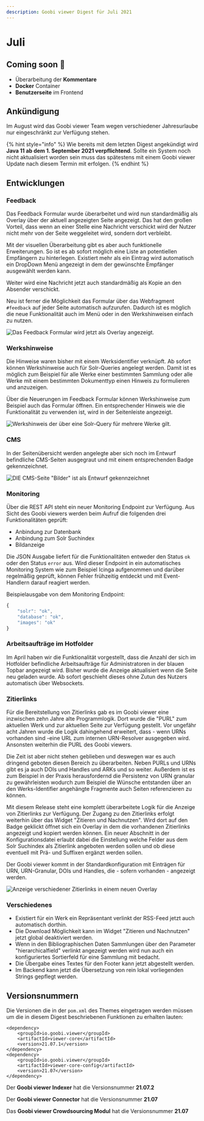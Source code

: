 ```yaml
---
description: Goobi viewer Digest für Juli 2021
---
```


# Juli

## **C**oming soon :rocket:

* Überarbeitung der **Kommentare**
* **Docker** Container
* **Benutzerseite** im Frontend

## Ankündigung

Im August wird das Goobi viewer Team wegen verschiedener Jahresurlaube nur eingeschränkt zur Verfügung stehen.

{% hint style="info" %}
Wie bereits mit dem letzten Digest angekündigt wird **Java 11 ab dem 1. September 2021 verpflichtend**. Sollte ein System noch nicht aktualisiert worden sein muss das spätestens mit einem Goobi viewer Update nach diesem Termin mit erfolgen.
{% endhint %}

## Entwicklungen

### Feedback

Das Feedback Formular wurde überarbeitet und wird nun standardmäßig als Overlay über der aktuell angezeigten Seite angezeigt. Das hat den großen Vorteil, dass wenn an einer Stelle eine Nachricht verschickt wird der Nutzer nicht mehr von der Seite weggeleitet wird, sondern dort verbleibt.

Mit der visuellen Überarbeitung gibt es aber auch funktionelle Erweiterungen. So ist es ab sofort möglich eine Liste an potentiellen Empfängern zu hinterlegen. Existiert mehr als ein Eintrag wird automatisch ein DropDown Menü angezeigt in dem der gewünschte Empfänger ausgewählt werden kann.

Weiter wird eine Nachricht jetzt auch standardmäßig als Kopie an den Absender verschickt.

Neu ist ferner die Möglichkeit das Formular über das Webfragment `#feedback` auf jeder Seite automatisch aufzurufen. Dadurch ist es möglich die neue Funktionalität auch im Menü oder in den Werkshinweisen einfach zu nutzen.

![Das Feedback Formular wird jetzt als Overlay angezeigt.](../.gitbook/assets/21\_07\_de\_feedback\_overlay.png)

### Werkshinweise

Die Hinweise waren bisher mit einem Werksidentifier verknüpft. Ab sofort können Werkshinweise auch für Solr-Queries angelegt werden. Damit ist es möglich zum Beispiel für alle Werke einer bestimmten Sammlung oder alle Werke mit einem bestimmten Dokumenttyp einen Hinweis zu formulieren und anzuzeigen.

Über die Neuerungen im Feedback Formular können Werkshinweise zum Beispiel auch das Formular öffnen. Ein entsprechender Hinweis wie die Funktionalität zu verwenden ist, wird in der Seitenleiste angezeigt.

![Werkshinweis der über eine Solr-Query für mehrere Werke gilt.](../.gitbook/assets/21\_07\_de\_record\_note\_solr-query.png)

### CMS

In der Seitenübersicht werden angelegte aber sich noch im Entwurf befindliche CMS-Seiten ausgegraut und mit einem entsprechenden Badge gekennzeichnet.

![DIE CMS-Seite "Bilder" ist als Entwurf gekennzeichnet](../.gitbook/assets/21\_07\_de\_cms\_page\_draft.png)

### Monitoring

Über die REST API steht ein neuer Monitoring Endpoint zur Verfügung. Aus Sicht des Goobi viewers werden beim Aufruf die folgenden drei Funktionalitäten geprüft:

* Anbindung zur Datenbank
* Anbindung zum Solr Suchindex
* Bildanzeige

Die JSON Ausgabe liefert für die Funktionalitäten entweder den Status `ok` oder den Status `error` aus. Wird dieser Endpoint in ein automatisches Monitoring System wie zum Beispiel Icinga aufgenommen und darüber regelmäßig geprüft, können Fehler frühzeitig entdeckt und mit Event-Handlern darauf reagiert werden.

Beispielausgabe von dem Monitoring Endpoint:

```javascript
{
	"solr": "ok",
	"database": "ok",
	"images": "ok"
}
```

### Arbeitsaufträge im Hotfolder

Im April haben wir die Funktionalität vorgestellt, dass die Anzahl der sich im Hotfolder befindliche Arbeitsaufträge für Administratoren in der blauen Topbar angezeigt wird. Bisher wurde die Anzeige aktualisiert wenn die Seite neu geladen wurde. Ab sofort geschieht dieses ohne Zutun des Nutzers automatisch über Websockets.&#x20;

### Zitierlinks

Für die Bereitstellung von Zitierlinks gab es im Goobi viewer eine inzwischen zehn Jahre alte Programmlogik. Dort wurde die "PURL" zum aktuellen Werk und zur aktuellen Seite zur Verfügung gestellt. Vor ungefähr acht Jahren wurde die Logik dahingehend erweitert, dass - wenn URNs vorhanden sind -eine URL zum internen URN-Resolver ausgegeben wird. Ansonsten weiterhin die PURL des Goobi viewers.

Die Zeit ist aber nicht stehen geblieben und deswegen war es auch dringend geboten diesen Bereich zu überarbeiten. Neben PURLs und URNs gibt es ja auch DOIs und Handles und ARKs und so weiter. Außerdem ist es zum Beispiel in der Praxis herausfordernd die Persistenz von URN granular zu gewährleisten wodurch zum Beispiel die Wünsche entstanden über an den Werks-Identifier angehängte Fragmente auch Seiten referenzieren zu können.

Mit diesem Release steht eine komplett überarbeitete Logik für die Anzeige von Zitierlinks zur Verfügung. Der Zugang zu den Zitierlinks erfolgt weiterhin über das Widget "Zitieren und Nachnutzen". Wird dort auf den Badge geklickt öffnet sich ein Overlay in dem die vorhandenen Zitierlinks angezeigt und kopiert werden können. Ein neuer Abschnitt in der Konfigurationsdatei erlaubt dabei die Einstellung welche Felder aus dem Solr Suchindex als Zitierlink angeboten werden sollen und ob diese eventuell mit Prä- und Suffixen ergänzt werden sollen.

Der Goobi viewer kommt in der Standardkonfiguration mit Einträgen für URN, URN-Granular, DOIs und Handles, die - sofern vorhanden - angezeigt werden.

![Anzeige verschiedener Zitierlinks in einem neuen Overlay](../.gitbook/assets/21\_07\_de\_citationlinks.png)

### Verschiedenes

* Existiert für ein Werk ein Repräsentant verlinkt der RSS-Feed jetzt auch automatisch dorthin.
* Die Download Möglichkeit kann im Widget "Zitieren und Nachnutzen" jetzt global deaktiviert werden.
* Wenn in den Bibliographischen Daten Sammlungen über den Parameter "hierarchicalfield" verlinkt angezeigt werden wird nun auch ein konfiguriertes Sortierfeld für eine Sammlung mit bedacht.
* Die Übergabe eines Textes für den Footer kann jetzt abgestellt werden.
* Im Backend kann jetzt die Übersetzung von rein lokal vorliegenden Strings gepflegt werden.

## Versionsnummern

Die Versionen die in der `pom.xml` des Themes eingetragen werden müssen um die in diesem Digest beschriebenen Funktionen zu erhalten lauten:

```markup
<dependency>
    <groupId>io.goobi.viewer</groupId>
    <artifactId>viewer-core</artifactId>
    <version>21.07.1</version>
</dependency>
<dependency>
    <groupId>io.goobi.viewer</groupId>
    <artifactId>viewer-core-config</artifactId>
    <version>21.07</version>
</dependency>
```

Der **Goobi viewer Indexer** hat die Versionsnummer **21.07.2**

Der **Goobi viewer Connector** hat die Versionsnummer **21.07**

Das **Goobi viewer Crowdsourcing Modul** hat die Versionsnummer **21.07**
